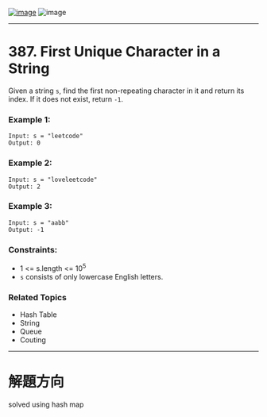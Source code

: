 [![image](https://img.shields.io/badge/Leetcode-Link-blue?logo=leetcode)](https://leetcode.com/problems/first-unique-character-in-a-string/)
![image](https://img.shields.io/badge/Difficulty-Easy-green)

---

# 387. First Unique Character in a String

Given a string `s`, find the first non-repeating character in it and return its index. If it does not exist, return `-1`.

### Example 1:

```
Input: s = "leetcode"
Output: 0
```

### Example 2:

```
Input: s = "loveleetcode"
Output: 2
```

### Example 3:

```
Input: s = "aabb"
Output: -1
```

### Constraints:

- 1 <= s.length <= $10^5$
- `s` consists of only lowercase English letters.

### Related Topics

- Hash Table
- String
- Queue
- Couting
  
---

# 解題方向

solved using hash map